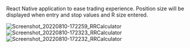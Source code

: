 React Native application to ease trading experience. Position size will be displayed when entry and stop values and R size entered.

![Screenshot_20220810-172259_RRCalculator](https://user-images.githubusercontent.com/89902829/184139498-358daf89-6a32-4294-952f-abcbaebb7a30.jpg=250x250)
![Screenshot_20220810-172323_RRCalculator](https://user-images.githubusercontent.com/89902829/184139503-1ac62257-e2dc-4f6d-8771-202fd5df5eb0.jpg=250x250)
![Screenshot_20220810-172232_RRCalculator](https://user-images.githubusercontent.com/89902829/184139505-f5c4bf7a-644c-4f01-a1f7-8467ac7acccf.jpg=250x250)
